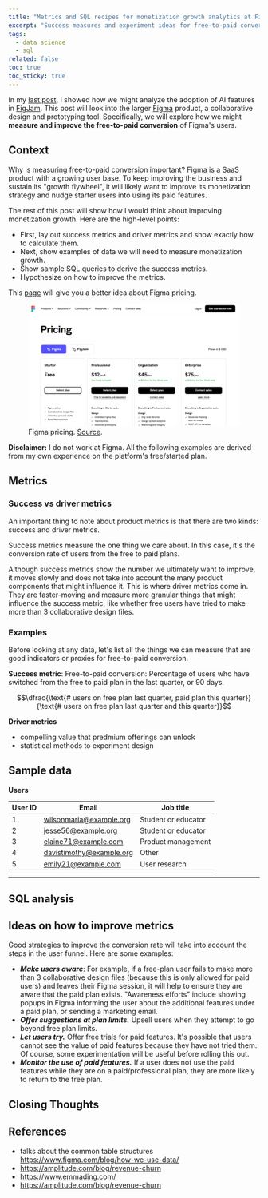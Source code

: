 ```yaml
---
title: "Metrics and SQL recipes for monetization growth analytics at Figma"
excerpt: "Success measures and experiment ideas for free-to-paid conversion"
tags:
  - data science
  - sql
related: false
toc: true
toc_sticky: true
---
```


In my [last post](https://jgtiu.github.io/figma/), I showed how we might analyze the adoption of AI features in [FigJam](https://www.figma.com/figjam/). This post will look into the larger [Figma](https://www.figma.com/) product, a collaborative design and prototyping tool. Specifically, we will explore how we might **measure and improve the free-to-paid conversion** of Figma's users.

## Context
Why is measuring free-to-paid conversion important? Figma is a SaaS product with a growing user base. To keep improving the business and sustain its "growth flywheel", it will likely want to improve its monetization strategy and nudge starter users into using its paid features.

The rest of this post will show how I would think about improving monetization growth. Here are the high-level points:
- First, lay out success metrics and driver metrics and show exactly how to calculate them.
- Next, show examples of data we will need to measure monetization growth.
- Show sample SQL queries to derive the success metrics.
- Hypothesize on how to improve the metrics.

This [page](https://www.figma.com/pricing/) will give you a better idea about Figma pricing.

<figure>
    <img src="/assets/2024-05-28-figma-growth/figma-pricing.png">
    <figcaption>Figma pricing. <a href="https://www.figma.com/pricing/" target="_blank">Source</a>.</figcaption>
</figure>

**Disclaimer:** I do not work at Figma. All the following examples are derived from my own experience on the platform's free/started plan.

## Metrics

### Success vs driver metrics

An important thing to note about product metrics is that there are two kinds: success and driver metrics.

Success metrics measure the one thing we care about. In this case, it's the conversion rate of users from the free to paid plans.

Although success metrics show the number we ultimately want to improve, it moves slowly and does not take into account the many product components that might influence it. This is where driver metrics come in. They are faster-moving and measure more granular things that might influence the success metric, like whether free users have tried to make more than 3 collaborative design files.

### Examples
Before looking at any data, let's list all the things we can measure that are good indicators or proxies for free-to-paid conversion.

**Success metric**: Free-to-paid conversion: Percentage of users who have switched from the free to paid plan in the last quarter, or 90 days.

$$\dfrac{\text{# users on free plan last quarter, paid plan this quarter}}{\text{# users on free plan last quarter and this quarter}}$$

**Driver metrics**
- compelling value that predmium offerings can unlock
- statistical methods to experiment design

## Sample data

**Users**

| User ID | Email                    | Job title           |
|---------|--------------------------|---------------------|
| 1       | wilsonmaria@example.org  | Student or educator |
| 2       | jesse56@example.org      | Student or educator |
| 3       | elaine71@example.com     | Product management  |
| 4       | davistimothy@example.org | Other               |
| 5       | emily21@example.com      | User research       |

****

## SQL analysis

## Ideas on how to improve metrics
Good strategies to improve the conversion rate will take into account the steps in the user funnel. Here are some examples:

- **_Make users aware_**: For example, if a free-plan user fails to make more than 3 collaborative design files (because this is only allowed for paid users) and leaves their Figma session, it will help to ensure they are aware that the paid plan exists. "Awareness efforts" include showing popups in Figma informing the user about the additional features under a paid plan, or sending a marketing email.
- **_Offer suggestions at plan limits._** Upsell users when they attempt to go beyond free plan limits.
- **_Let users try._** Offer free trials for paid features. It's possible that users cannot see the value of paid features because they have not tried them. Of course, some experimentation will be useful before rolling this out.
- **_Monitor the use of paid features._** If a user does not use the paid features while they are on a paid/professional plan, they are more likely to return to the free plan.

## Closing Thoughts

## References
- talks about the common table structures https://www.figma.com/blog/how-we-use-data/
- https://amplitude.com/blog/revenue-churn
- https://www.emmading.com/
- https://amplitude.com/blog/revenue-churn
